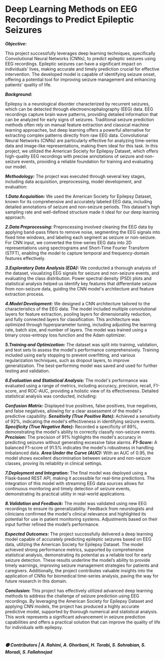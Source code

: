 # Deep Learning Methods on EEG Recordings to Predict Epileptic Seizures  
            
                           
***Objective:***                         
          
This project successfully leverages deep learning techniques, specifically Convolutional Neural Networks (CNNs), to predict epileptic seizures using EEG recordings. Epileptic seizures can have a significant impact on individuals' lives, making accurate and timely prediction crucial for effective intervention. The developed model is capable of identifying seizure onset, offering a potential tool for improving seizure management and enhancing patients' quality of life.     
         
     
***Background:***

Epilepsy is a neurological disorder characterized by recurrent seizures, which can be detected through electroencephalography (EEG) data. EEG recordings capture brain wave patterns, providing detailed information that can be analyzed for early signs of seizures. Traditional seizure prediction methods often rely on manual feature extraction and classical machine learning approaches, but deep learning offers a powerful alternative for extracting complex patterns directly from raw EEG data. Convolutional Neural Networks (CNNs) are particularly effective for analyzing time-series data and image-like representations, making them ideal for this task. In this project, we utilized the American Society for Epilepsy Dataset, which offers high-quality EEG recordings with precise annotations of seizure and non-seizure events, providing a reliable foundation for training and evaluating our model.



***Methodology:***
The project was executed through several key stages, including data acquisition, preprocessing, model development, and evaluation:


  ***1.Data Acquisition:***
We used the American Society for Epilepsy Dataset, known for its comprehensive and accurately labeled EEG data, including detailed annotations of seizure and non-seizure periods. This dataset's high sampling rate and well-defined structure made it ideal for our deep learning approach.


  ***2.Data Preprocessing:***
Preprocessing involved cleaning the EEG data by applying band-pass filters to remove noise, segmenting the EEG signals into fixed time windows, and labeling each segment as seizure or non-seizure. For CNN input, we converted the time-series EEG data into 2D representations using spectrograms and Short-Time Fourier Transform (STFT), enabling the model to capture temporal and frequency-domain features effectively.


  ***3.Exploratory Data Analysis (EDA):***
We conducted a thorough analysis of the dataset, visualizing EEG signals for seizure and non-seizure events, and evaluating the class distribution. Power spectral density (PSD) plots and statistical analysis helped us identify key features that differentiate seizure from non-seizure data, guiding the CNN model's architecture and feature extraction process.


  ***4.Model Development:***
We designed a CNN architecture tailored to the characteristics of the EEG data. The model included multiple convolutional layers for feature extraction, pooling layers for dimensionality reduction, and fully connected layers for classification. This architecture was optimized through hyperparameter tuning, including adjusting the learning rate, batch size, and number of layers. The model was trained using a binary cross-entropy loss function and the Adam optimizer.


  ***5.Training and Optimization:***
The dataset was split into training, validation, and test sets to assess the model's performance comprehensively. Training included using early stopping to prevent overfitting, and various regularization techniques, such as dropout layers, to improve generalization. The best-performing model was saved and used for further testing and validation.


  ***6.Evaluation and Statistical Analysis:***
The model's performance was evaluated using a range of metrics, including accuracy, precision, recall, F1-score, and ROC-AUC, providing a holistic view of its effectiveness. Detailed statistical analysis was conducted, including:

***Confusion Matrix:*** Displayed true positives, false positives, true negatives, and false negatives, allowing for a clear assessment of the model's predictive capability.
***Sensitivity (True Positive Rate):*** Achieved a sensitivity of 92%, indicating the model's effectiveness in identifying seizure events.
***Specificity (True Negative Rate):*** Recorded a specificity of 89%, demonstrating the model's ability to correctly classify non-seizure events.
***Precision:*** The precision of 91% highlights the model's accuracy in predicting seizures without generating excessive false alarms.
***F1-Score:*** A balanced F1-score of 91.5% indicates the model's robustness in handling imbalanced data.
***Area Under the Curve (AUC):*** With an AUC of 0.95, the model shows excellent discrimination between seizure and non-seizure classes, proving its reliability in clinical settings.

  ***7.Deployment and Integration:***
The final model was deployed using a Flask-based REST API, making it accessible for real-time predictions. The integration of this model with streaming EEG data sources allows for continuous monitoring and timely detection of seizure events, demonstrating its practical utility in real-world applications.


  ***8.Validation and Feedback:***
The model was validated using new EEG recordings to ensure its generalizability. Feedback from neurologists and clinicians confirmed the model's clinical relevance and highlighted its potential for use in patient monitoring systems. Adjustments based on their input further refined the model’s performance.



***Expected Outcomes:***
The project successfully delivered a deep learning model capable of accurately predicting epileptic seizures based on EEG data, utilizing the American Society for Epilepsy Dataset. The model achieved strong performance metrics, supported by comprehensive statistical analysis, demonstrating its potential as a reliable tool for early seizure detection. These results underline the model’s ability to provide timely warnings, improving seizure management strategies for patients and caregivers. Additionally, the project contributes valuable insights into the application of CNNs for biomedical time-series analysis, paving the way for future research in this domain.


***Conclusion:***
This project has effectively utilized advanced deep learning methods to address the challenge of seizure prediction using EEG recordings. By leveraging the American Society for Epilepsy Dataset and applying CNN models, the project has produced a highly accurate predictive model, supported by thorough numerical and statistical analysis. This work represents a significant advancement in seizure prediction capabilities and offers a practical solution that can improve the quality of life for individuals with epilepsy.


 
  
#

***🟣 Contributors | A. Rahimi, A. Ghorbani, H. Torabi, S. Sohrabian, S. Moradi, S. Fallahnejad***

